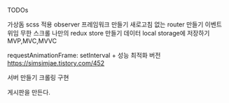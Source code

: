 TODOs

가상돔
scss 적용
observer
프레임워크 만들기
새로고침 없는 router 만들기
이벤트 위임
무한 스크롤
나만의 redux store 만들기
데이터 local storage에 저장하기
MVP,MVC,MVVC

requestAnimationFrame: setInterval + 성능 최적화 버전
https://simsimjae.tistory.com/452

서버 만들기
크롤링 구현

게시판을 만든다.
